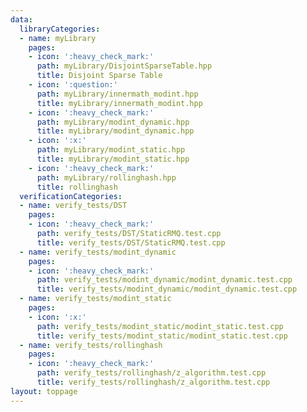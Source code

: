 ```yaml
---
data:
  libraryCategories:
  - name: myLibrary
    pages:
    - icon: ':heavy_check_mark:'
      path: myLibrary/DisjointSparseTable.hpp
      title: Disjoint Sparse Table
    - icon: ':question:'
      path: myLibrary/innermath_modint.hpp
      title: myLibrary/innermath_modint.hpp
    - icon: ':heavy_check_mark:'
      path: myLibrary/modint_dynamic.hpp
      title: myLibrary/modint_dynamic.hpp
    - icon: ':x:'
      path: myLibrary/modint_static.hpp
      title: myLibrary/modint_static.hpp
    - icon: ':heavy_check_mark:'
      path: myLibrary/rollinghash.hpp
      title: rollinghash
  verificationCategories:
  - name: verify_tests/DST
    pages:
    - icon: ':heavy_check_mark:'
      path: verify_tests/DST/StaticRMQ.test.cpp
      title: verify_tests/DST/StaticRMQ.test.cpp
  - name: verify_tests/modint_dynamic
    pages:
    - icon: ':heavy_check_mark:'
      path: verify_tests/modint_dynamic/modint_dynamic.test.cpp
      title: verify_tests/modint_dynamic/modint_dynamic.test.cpp
  - name: verify_tests/modint_static
    pages:
    - icon: ':x:'
      path: verify_tests/modint_static/modint_static.test.cpp
      title: verify_tests/modint_static/modint_static.test.cpp
  - name: verify_tests/rollinghash
    pages:
    - icon: ':heavy_check_mark:'
      path: verify_tests/rollinghash/z_algorithm.test.cpp
      title: verify_tests/rollinghash/z_algorithm.test.cpp
layout: toppage
---
```

